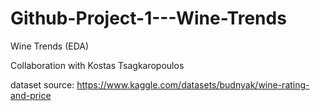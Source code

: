 # Github-Project-1---Wine-Trends
Wine Trends (EDA)


Collaboration with Kostas Tsagkaropoulos

dataset source: https://www.kaggle.com/datasets/budnyak/wine-rating-and-price
